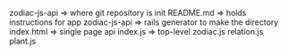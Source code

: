 zodiac-js-api => where git repository is init
    README.md => holds instructions for app
    zodiac-js-api => rails generator to make the directory
    index.html => single page api
        index.js => top-level
        zodiac.js
        relation.js
        plant.js

